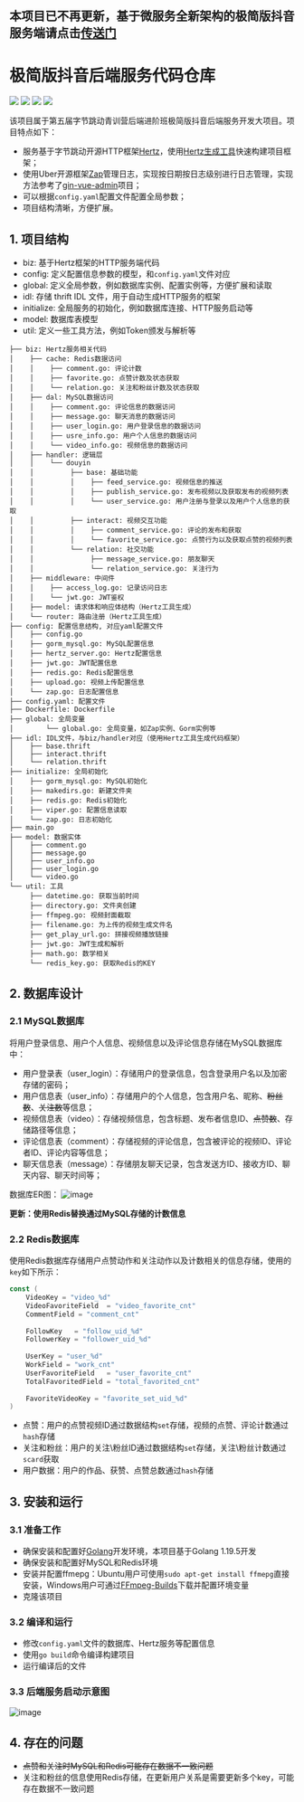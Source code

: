 ## 本项目已不再更新，基于微服务全新架构的极简版抖音服务端请点击[传送门](https://github.com/linzijie1998/mini-tiktok)
# 极简版抖音后端服务代码仓库

<div align=left>
<img src="https://img.shields.io/badge/golang-1.19.5-blue"/>
<img src="https://img.shields.io/badge/hertz-0.5.1-lightBlue"/>
<img src="https://img.shields.io/badge/gorm-1.24.3-red"/>
<img src="https://img.shields.io/badge/license-MIT-green"/>
</div>

该项目属于第五届字节跳动青训营后端进阶班极简版抖音后端服务开发大项目。项目特点如下：
- 服务基于字节跳动开源HTTP框架[Hertz](https://www.cloudwego.io/zh/docs/hertz/overview/)，使用[Hertz生成工具](https://www.cloudwego.io/zh/docs/hertz/tutorials/toolkit/toolkit/)快速构建项目框架；
- 使用Uber开源框架[Zap](https://github.com/uber-go/zap)管理日志，实现按日期按日志级别进行日志管理，实现方法参考了[gin-vue-admin](https://github.com/flipped-aurora/gin-vue-admin)项目；
- 可以根据`config.yaml`配置文件配置全局参数；
- 项目结构清晰，方便扩展。


## 1. 项目结构
- biz: 基于Hertz框架的HTTP服务端代码
- config: 定义配置信息参数的模型，和`config.yaml`文件对应
- global: 定义全局参数，例如数据库实例、配置实例等，方便扩展和读取
- idl: 存储 thrift IDL 文件，用于自动生成HTTP服务的框架
- initialize: 全局服务的初始化，例如数据库连接、HTTP服务启动等
- model: 数据库表模型
- util: 定义一些工具方法，例如Token颁发与解析等
```
├── biz: Hertz服务相关代码
│    ├── cache: Redis数据访问
│    │    ├── comment.go: 评论计数
│    │    ├── favorite.go: 点赞计数及状态获取
│    │    └── relation.go: 关注和粉丝计数及状态获取
│    ├── dal: MySQL数据访问
│    │    ├── comment.go: 评论信息的数据访问
│    │    ├── message.go: 聊天消息的数据访问
│    │    ├── user_login.go: 用户登录信息的数据访问
│    │    ├── usre_info.go: 用户个人信息的数据访问
│    │    └── video_info.go: 视频信息的数据访问
│    ├── handler: 逻辑层
│    │    └── douyin
│    │         ├── base: 基础功能
│    │         │    ├── feed_service.go: 视频信息的推送
│    │         │    ├── publish_service.go: 发布视频以及获取发布的视频列表
│    │         │    └── user_service.go: 用户注册与登录以及用户个人信息的获取
│    │         ├── interact: 视频交互功能
│    │         │    ├── comment_service.go: 评论的发布和获取
│    │         │    └── favorite_service.go: 点赞行为以及获取点赞的视频列表
│    │         └── relation: 社交功能
│    │              ├── message_service.go: 朋友聊天
│    │              └── relation_service.go: 关注行为
│    ├── middleware: 中间件
│    │    ├── access_log.go: 记录访问日志
│    │    └── jwt.go: JWT鉴权
│    ├── model: 请求体和响应体结构（Hertz工具生成）
│    └── router: 路由注册（Hertz工具生成）
├── config: 配置信息结构, 对应yaml配置文件
│    ├── config.go
│    ├── gorm_mysql.go: MySQL配置信息
│    ├── hertz_server.go: Hertz配置信息
│    ├── jwt.go: JWT配置信息
│    ├── redis.go: Redis配置信息
│    ├── upload.go: 视频上传配置信息
│    └── zap.go: 日志配置信息
├── config.yaml: 配置文件
├── Dockerfile: Dockerfile
├── global: 全局变量
│        └── global.go: 全局变量，如Zap实例、Gorm实例等
├── idl: IDL文件，与biz/handler对应（使用Hertz工具生成代码框架）
│    ├── base.thrift
│    ├── interact.thrift
│    └── relation.thrift
├── initialize: 全局初始化
│    ├── gorm_mysql.go: MySQL初始化
│    ├── makedirs.go: 新建文件夹
│    ├── redis.go: Redis初始化
│    ├── viper.go: 配置信息读取
│    └── zap.go: 日志初始化
├── main.go
├── model: 数据实体
│    ├── comment.go
│    ├── message.go
│    ├── user_info.go
│    ├── user_login.go
│    └── video.go
└── util: 工具
     ├── datetime.go: 获取当前时间
     ├── directory.go: 文件夹创建
     ├── ffmpeg.go: 视频封面截取
     ├── filename.go: 为上传的视频生成文件名
     ├── get_play_url.go: 拼接视频播放链接
     ├── jwt.go: JWT生成和解析
     ├── math.go: 数学相关
     └── redis_key.go: 获取Redis的KEY
```

## 2. 数据库设计
### 2.1 MySQL数据库
将用户登录信息、用户个人信息、视频信息以及评论信息存储在MySQL数据库中：
- 用户登录表（user_login）：存储用户的登录信息，包含登录用户名以及加密存储的密码；
- 用户信息表（user_info）：存储用户的个人信息，包含用户名、昵称、~~粉丝数~~、~~关注数~~等信息；
- 视频信息表（video）：存储视频信息，包含标题、发布者信息ID、~~点赞数~~、存储路径等信息；
- 评论信息表（comment）：存储视频的评论信息，包含被评论的视频ID、评论者ID、评论内容等信息；
- 聊天信息表（message）：存储朋友聊天记录，包含发送方ID、接收方ID、聊天内容、聊天时间等；

数据库ER图：
![image](imgs/er.jpg)

**更新：使用Redis替换通过MySQL存储的计数信息**

### 2.2 Redis数据库
使用Redis数据库存储用户点赞动作和关注动作以及计数相关的信息存储，使用的`key`如下所示：
```go
const (
    VideoKey = "video_%d"
    VideoFavoriteField  = "video_favorite_cnt"
    CommentField = "comment_cnt"
    
    FollowKey   = "follow_uid_%d"
    FollowerKey = "follower_uid_%d"
    
    UserKey = "user_%d"
    WorkField = "work_cnt"
    UserFavoriteField   = "user_favorite_cnt"
    TotalFavoritedField = "total_favorited_cnt"
    
    FavoriteVideoKey = "favorite_set_uid_%d"
)
```
- 点赞：用户的点赞视频ID通过数据结构`set`存储，视频的点赞、评论计数通过`hash`存储
- 关注和粉丝：用户的关注\粉丝ID通过数据结构`set`存储，关注\粉丝计数通过`scard`获取
- 用户数据：用户的作品、获赞、点赞总数通过`hash`存储

## 3. 安装和运行
### 3.1 准备工作
- 确保安装和配置好[Golang](https://golang.google.cn/)开发环境，本项目基于Golang 1.19.5开发
- 确保安装和配置好MySQL和Redis环境
- 安装并配置ffmepg：Ubuntu用户可使用`sudo apt-get install ffmepg`直接安装，Windows用户可通过[FFmpeg-Builds](https://github.com/BtbN/FFmpeg-Builds/releases)下载并配置环境变量
- 克隆该项目
### 3.2 编译和运行
- 修改`config.yaml`文件的数据库、Hertz服务等配置信息
- 使用`go build`命令编译构建项目
- 运行编译后的文件

### 3.3 后端服务启动示意图
![image](imgs/run.jpg)

## 4. 存在的问题
- ~~点赞和关注时MySQL和Redis可能存在数据不一致问题~~
- 关注和粉丝的信息使用Redis存储，在更新用户关系是需要更新多个key，可能存在数据不一致问题 
